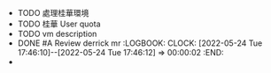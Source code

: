 - TODO 處理桂華環境
- TODO 桂華 User quota
- TODO vm description
- DONE #A Review derrick mr
  :LOGBOOK:
  CLOCK: [2022-05-24 Tue 17:46:10]--[2022-05-24 Tue 17:46:12] =>  00:00:02
  :END:
-
